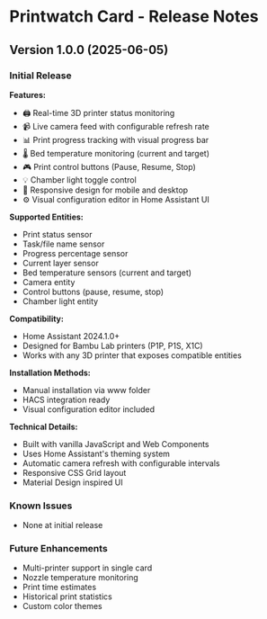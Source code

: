# Printwatch Card - Release Notes

## Version 1.0.0 (2025-06-05)

### Initial Release

**Features:**
- 🖨️ Real-time 3D printer status monitoring
- 📹 Live camera feed with configurable refresh rate
- 📊 Print progress tracking with visual progress bar
- 🌡️ Bed temperature monitoring (current and target)
- 🎮 Print control buttons (Pause, Resume, Stop)
- 💡 Chamber light toggle control
- 📱 Responsive design for mobile and desktop
- ⚙️ Visual configuration editor in Home Assistant UI

**Supported Entities:**
- Print status sensor
- Task/file name sensor
- Progress percentage sensor
- Current layer sensor
- Bed temperature sensors (current and target)
- Camera entity
- Control buttons (pause, resume, stop)
- Chamber light entity

**Compatibility:**
- Home Assistant 2024.1.0+
- Designed for Bambu Lab printers (P1P, P1S, X1C)
- Works with any 3D printer that exposes compatible entities

**Installation Methods:**
- Manual installation via www folder
- HACS integration ready
- Visual configuration editor included

**Technical Details:**
- Built with vanilla JavaScript and Web Components
- Uses Home Assistant's theming system
- Automatic camera refresh with configurable intervals
- Responsive CSS Grid layout
- Material Design inspired UI

### Known Issues
- None at initial release

### Future Enhancements
- Multi-printer support in single card
- Nozzle temperature monitoring
- Print time estimates
- Historical print statistics
- Custom color themes
